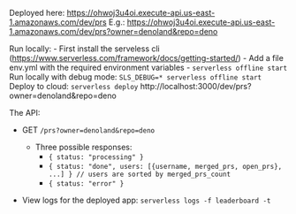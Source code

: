Deployed here: https://ohwoj3u4oi.execute-api.us-east-1.amazonaws.com/dev/prs
E.g.: https://ohwoj3u4oi.execute-api.us-east-1.amazonaws.com/dev/prs?owner=denoland&repo=deno

Run locally: 
    - First install the serveless cli (https://www.serverless.com/framework/docs/getting-started/)
    - Add a file env.yml with the required environment variables
    - `serverless offline start`
Run locally with debug mode: `SLS_DEBUG=* serverless offline start`
Deploy to cloud: `serverless deploy`
http://localhost:3000/dev/prs?owner=denoland&repo=deno

The API:
- GET `/prs?owner=denoland&repo=deno`
    - Three possible responses:
        -  `{ status: "processing" }`
        -  `{ status: "done", users: [{username, merged_prs, open_prs}, ...] } // users are sorted by merged_prs_count`
        -  `{ status: "error" }`

- View logs for the deployed app:
    `serverless logs -f leaderboard -t`
